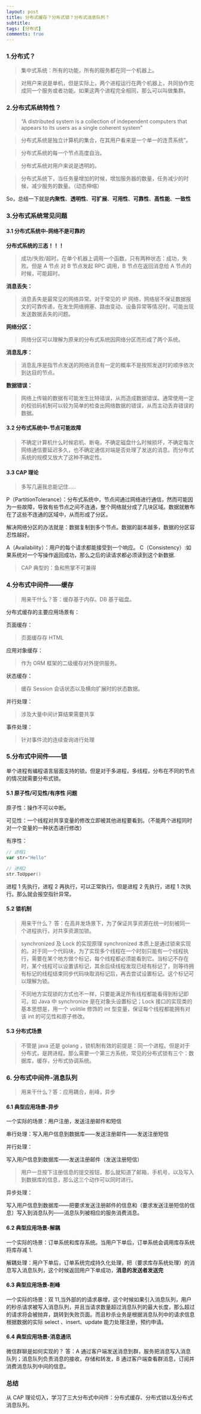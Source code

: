 ```yaml
---
layout: post
title: 分布式缓存？分布式锁？分布式消息队列？
subtitle:
tags: [分布式]
comments: true
---
```


### 1.分布式？

> 集中式系统：所有的功能，所有的服务都在同一个机器上。

> 对用户来说是单机，但是实际上，两个进程运行在两个机器上，共同协作完成同一个服务或者功能。如果这两个进程完全相同，那么可以叫做集群。

### 2.分布式系统特性？

> “A distributed system is a collection of independent computers that appears to its users as a single coherent system”

> 分布式系统是独立计算机的集合，在其用户看来是一个单一的连贯系统”。

> 分布式系统的每一个节点高度自治。

> 分布式系统对用户来说是透明的。

> 分布式系统下，当任务量增加的时候，增加服务器的数量，任务减少的时候，减少服务的数量。（动态伸缩）

So，总结一下就是**内聚性**、**透明性**、**可扩展**、**可用性**、**可靠性**、**高性能**、**一致性**

### 3.分布式系统常见问题

#### 3.1 分布式系统中-网络不是可靠的

**分布式系统的三态！！！**

> 成功/失败/超时。在单个机器上调用一个函数，只有两种状态：成功，失败。但是 A 节点 对 B 节点发起 RPC 调用，B 节点在返回消息给 A 节点的时候，可能超时。

**消息丢失：**

> 消息丢失是最常见的网络异常。对于常见的 IP 网络，网络层不保证数据报文的可靠传递，在发生网络拥塞、路由变动、设备异常等情况时，可能出现发送数据丢失的问题。

**网络分区：**

> 网络分区可以理解为原来的分布式系统因网络分区而形成了两个系统。

**消息乱序：**

> 消息乱序是指节点发送的网络消息有一定的概率不是按照发送时的顺序依次到达目的节点。

**数据错误：**

> 网络上传输的数据有可能发生比特错误，从而造成数据错误。通常使用一定的校验码机制可以较为简单的检查出网络数据的错误，从而主动丢弃错误的数据。

#### 3.2 分布式系统中-节点可能故障

> 不确定计算机什么时候宕机、断电，不确定磁盘什么时候损坏，不确定每次网络通信要延迟多久，也不确定通信对端是否处理了发送的消息。而分布式系统的规模又放大了这种不确定性。

#### 3.3 CAP 理论

> 多写几遍我总能记住.....

P（PartitionTolerance）：分布式系统中，节点间通过网络进行通信，然而可能因为一些故障，导致有些节点之间不连通，整个网络就分成了几块区域。数据就散布在了这些不连通的区域中，从而形成了分区。

解决网络分区的办法就是：数据复制到多个节点。数据的副本越多，数据的分区容忍性越好。

A（Availability）：用户的每个请求都能接受到一个响应。
C（Consistency）:如果系统对一个写操作返回成功，那么之后的读请求都必须读到这个新数据.

> CAP 典型的：鱼和熊掌不可兼得

### 4.分布式中间件——缓存

> 用来干什么？答：缓存基于内存。DB 基于磁盘。

分布式缓存的主要应用场景有：

页面缓存：

> 页面缓存存 HTML

应用对象缓存：

> 作为 ORM 框架的二级缓存对外提供服务。

状态缓存：

> 缓存 Session 会话状态以及横向扩展时的状态数据。

并行处理：

> 涉及大量中间计算结果需要共享

事件处理：

> 针对事件流的连续查询进行处理

### 5.分布式中间件——锁

单个进程有编程语言层面支持的锁。但是对于多进程，多线程，分布在不同的节点的情况就需要分布式锁。

#### 5.1 原子性/可见性/有序性 问题

原子性：操作不可以中断。

可见性：一个线程对共享变量的修改立即被其他进程要看到。（不能两个进程同时对一个变量的一种状态进行修改）

有序性：

```go
// 进程1
var str="Hello"
```

```go
// 进程2
str.ToUpper()
```

进程 1 先执行，进程 2 再执行，可以正常执行。但是进程 2 先执行，进程 1 次执行。那么就会报空指针异常。

#### 5.2 锁机制

> 用来干什么？ 答：在高并发场景下，为了保证共享资源在统一时刻被同一个进程执行，对共享资源加锁。

> synchronized 及 Lock 的实现原理
> synchronized 本质上是通过锁来实现的。对于同一个代码块，为了实现多个线程在一个时刻只能有一个线程执行，需要在某个地方做个标记，每个线程都必须能看到它。当标记不存在时，某个线程可以设置该标记，其余后续线程发现已经有标记了，则等待拥有标记的线程结束同步代码块取消标记后，再去尝试设置标记。这个标记可以理解为锁。

> 不同地方实现锁的方式也不一样，只要能满足所有线程都能看得到标记即可。如 Java 中 synchronize 是在对象头设置标记；Lock 接口的实现类的基本思想是，用一个 volitile 修饰的 int 型变量，保证每个线程都能拥有对该 int 的可见性和原子修改。

#### 5.3 分布式场景

> 不管是 java 还是 golang ，锁机制有效的前提是：同一个进程。但是对于分布式，是跨进程。那么需要一个第三方系统，常见的分布式锁有三个：数据库，缓存，分布式协调系统。

### 6. 分布式中间件-消息队列

> 用来干什么？答：应用耦合，削峰，异步

#### 6.1 典型应用场景-异步

一个实际的场景：用户注册，发送注册邮件和短信

串行处理：写入用户信息到数据库——发送注册邮件——发送注册短信

并行处理：

写入用户信息到数据库——发送注册邮件（发送注册短信）

> 用户一旦按下注册信息的提交按钮，那么就知道了邮箱，手机号，以及写入到数据库的信息，那么这三个动作可以同时进行。

异步处理：

写入用户信息到数据库——把要求发送注册邮件的信息和（要求发送注册短信的信息）写入到消息队列——消息队列被相应的服务消费消息。

#### 6.2 典型应用场景-解耦

一个实际的场景：订单系统和库存系统。当用户下单后，订单系统会调用库存系统将库存减 1.

解耦处理：用户下单后，订单系统完成持久化处理，把（要求库存系统处理）的消息写入消息队列，这个时候返回用户下单成功，**消息的发送者发送完**

#### 6.3 典型应用场景-削峰

一个实际的场景：双 11,当外部的的请求暴增，这个时候如果引入消息队列，用户的秒杀请求被写入消息队列，并且当请求数量超过消息队列的最大长度，那么超过的请求将会被抛弃，跳转到失败页面。而且秒杀业务是根据消息队列中的请求信息根据数据的实际 select 、insert、update 能力处理注册，预约申请。

#### 6.4 典型应用场景-消息通讯

微信群聊是如何实现的？
答：A 通过客户端发送消息到群，服务把消息写入消息队列；消息队列负责消息的接收，存储和转发，B 通过客户端查看群消息，订阅并消费消息队列中间的信息。

### 总结

从 CAP 理论切入，学习了三大分布式中间件：分布式缓存、分布式锁以及分布式消息队列。
